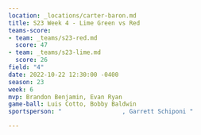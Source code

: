```yaml
---
location: _locations/carter-baron.md
title: S23 Week 4 - Lime Green vs Red
teams-score:
- team: _teams/s23-red.md
  score: 47
- team: _teams/s23-lime.md
  score: 26
field: "4"
date: 2022-10-22 12:30:00 -0400
season: 23
week: 6
mvp: Brandon Benjamin, Evan Ryan
game-ball: Luis Cotto, Bobby Baldwin
sportsperson: "                 , Garrett Schiponi "

---
```

